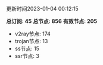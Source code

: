 更新时间2023-01-04 00:12:15

**总订阅: 45**
**总节点: 856**
**有效节点: 205**
- v2ray节点: 174
- trojan节点: 13
- ss节点: 15
- ssr节点: 3

